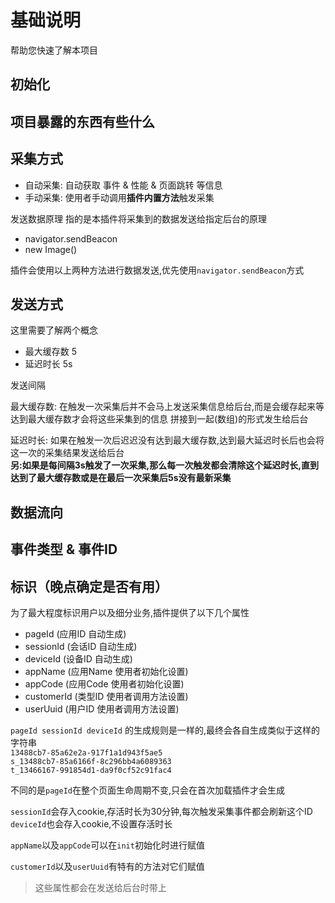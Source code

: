 # 基础说明
帮助您快速了解本项目

## 初始化
## 项目暴露的东西有些什么

## 采集方式
+ 自动采集: 自动获取 事件 & 性能 & 页面跳转 等信息
+ 手动采集: 使用者手动调用**插件内置方法**触发采集

发送数据原理
指的是本插件将采集到的数据发送给指定后台的原理
+ navigator.sendBeacon
+ new Image()

插件会使用以上两种方法进行数据发送,优先使用`navigator.sendBeacon`方式

## 发送方式

这里需要了解两个概念
+ 最大缓存数 5
+ 延迟时长 5s

发送间隔

最大缓存数: 在触发一次采集后并不会马上发送采集信息给后台,而是会缓存起来等达到最大缓存数才会将这些采集到的信息
拼接到一起(数组)的形式发生给后台

延迟时长: 如果在触发一次后迟迟没有达到最大缓存数,达到最大延迟时长后也会将这一次的采集结果发送给后台<br>
**另:如果是每间隔3s触发了一次采集,那么每一次触发都会清除这个延迟时长,直到达到了最大缓存数或是在最后一次采集后5s没有最新采集**


## 数据流向

## 事件类型 & 事件ID

## 标识（晚点确定是否有用）
为了最大程度标识用户以及细分业务,插件提供了以下几个属性
+ pageId (应用ID 自动生成)
+ sessionId (会话ID 自动生成)
+ deviceId (设备ID 自动生成)
+ appName (应用Name 使用者初始化设置)
+ appCode (应用Code 使用者初始化设置)
+ customerId (类型ID 使用者调用方法设置)
+ userUuid (用户ID 使用者调用方法设置)

`pageId sessionId deviceId` 的生成规则是一样的,最终会各自生成类似于这样的字符串<br>
`13488cb7-85a62e2a-917f1a1d943f5ae5`<br>
`s_13488cb7-85a6166f-8c296bb4a6089363`<br>
`t_13466167-991854d1-da9f0cf52c91fac4`

不同的是`pageId`在整个页面生命周期不变,只会在首次加载插件才会生成

`sessionId`会存入cookie,存活时长为30分钟,每次触发采集事件都会刷新这个ID
`deviceId`也会存入cookie,不设置存活时长

`appName`以及`appCode`可以在`init`初始化时进行赋值

`customerId`以及`userUuid`有特有的方法对它们赋值

> 这些属性都会在发送给后台时带上


